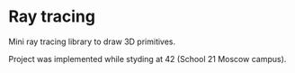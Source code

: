 # Ray tracing

Mini ray tracing library to draw 3D primitives.

Project was implemented while styding at 42 (School 21 Moscow campus).
